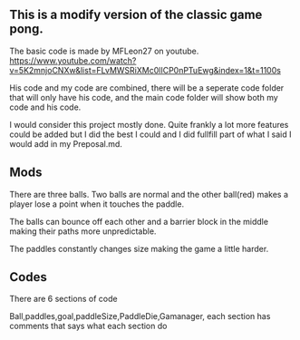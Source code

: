 ## This is a modify version of the classic game pong.
The basic code is made by MFLeon27 on youtube. https://www.youtube.com/watch?v=5K2mnjoCNXw&list=FLvMWSRiXMc0lICP0nPTuEwg&index=1&t=1100s

His code and my code are combined, there will be a seperate code folder that will only have his code, and the main code folder will show both my code and his code.

I would consider this project mostly done. Quite frankly a lot more features could be added but I did the best I could and I did fullfill part of what I said I would add in my Preposal.md.
## Mods
There are three balls. Two balls are normal and the other ball(red) makes a player lose a point when it touches the paddle.

The balls can bounce off each other and a barrier block in the middle making their paths more unpredictable.

The paddles constantly changes size making the game a little harder.

## Codes

There are 6 sections of code

Ball,paddles,goal,paddleSize,PaddleDie,Gamanager, each section has comments that says what each section do
